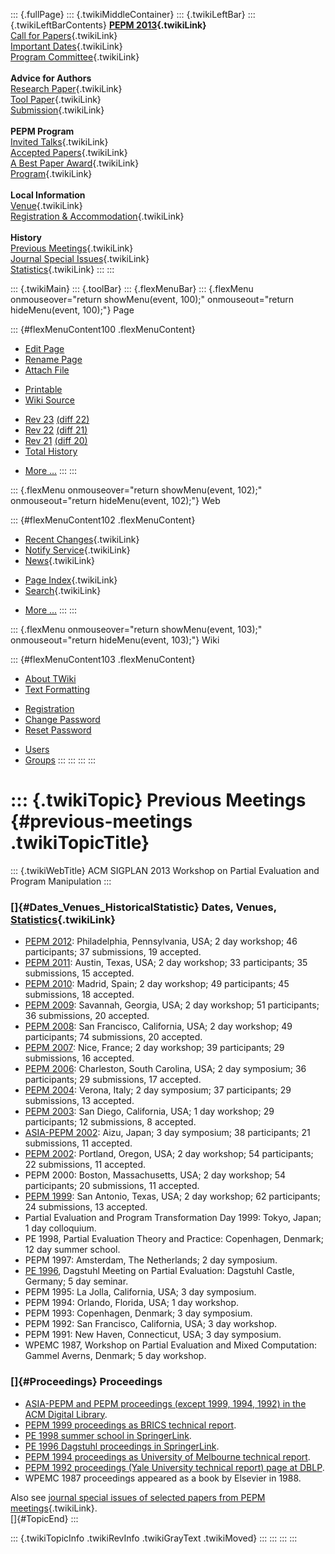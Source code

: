 ::: {.fullPage}
::: {.twikiMiddleContainer}
::: {.twikiLeftBar}
::: {.twikiLeftBarContents}
**[PEPM 2013](WebHome){.twikiLink}**\
[Call for Papers](CallForPapers){.twikiLink}\
[Important Dates](ImportantDates){.twikiLink}\
[Program Committee](ProgramCommittee){.twikiLink}\
\
**Advice for Authors**\
[Research Paper](ResearchPaperAdvice){.twikiLink}\
[Tool Paper](ToolPaperAdvice){.twikiLink}\
[Submission](PaperSubmission){.twikiLink}\
\
**PEPM Program**\
[Invited Talks](InvitedTalks){.twikiLink}\
[Accepted Papers](AcceptedPapers){.twikiLink}\
[A Best Paper Award](ABestPaperAward){.twikiLink}\
[Program](Program){.twikiLink}\
\
**Local Information**\
[Venue](WorkshopVenue){.twikiLink}\
[Registration & Accommodation](RegistrationAndAccomodation){.twikiLink}\
\
**History**\
[Previous Meetings](PreviousMeetings){.twikiLink}\
[Journal Special Issues](SpecialIssues){.twikiLink}\
[Statistics](HistoricalStatistics){.twikiLink}
:::
:::

::: {.twikiMain}
::: {.toolBar}
::: {.flexMenuBar}
::: {.flexMenu onmouseover="return showMenu(event, 100);" onmouseout="return hideMenu(event, 100);"}
Page

::: {#flexMenuContent100 .flexMenuContent}
-   [Edit
    Page](http://www.program-transformation.org/edit/PEPM13/PreviousMeetings?t=1536827681)
-   [Rename
    Page](http://www.program-transformation.org/rename/PEPM13/PreviousMeetings)
-   [Attach
    File](http://www.program-transformation.org/attach/PEPM13/PreviousMeetings)

<!-- -->

-   [Printable](http://www.program-transformation.org/view/PEPM13/PreviousMeetings?skin=print.pattern)
-   [Wiki
    Source](http://www.program-transformation.org/view/PEPM13/PreviousMeetings?skin=text&raw=on&contenttype=text/plain)

<!-- -->

-   [Rev
    23](http://www.program-transformation.org/view/PEPM13/PreviousMeetings?rev=1.23)
    [(diff 22)](http://www.program-transformation.org/rdiff/PEPM13/PreviousMeetings?rev1=1.23&rev2=1.22)
-   [Rev
    22](http://www.program-transformation.org/view/PEPM13/PreviousMeetings?rev=1.22)
    [(diff 21)](http://www.program-transformation.org/rdiff/PEPM13/PreviousMeetings?rev1=1.22&rev2=1.21)
-   [Rev
    21](http://www.program-transformation.org/view/PEPM13/PreviousMeetings?rev=1.21)
    [(diff 20)](http://www.program-transformation.org/rdiff/PEPM13/PreviousMeetings?rev1=1.21&rev2=1.20)
-   [Total
    History](http://www.program-transformation.org/rdiff/PEPM13/PreviousMeetings)

<!-- -->

-   [More
    \...](http://www.program-transformation.org/oops/PEPM13/PreviousMeetings?template=oopsmore&param1=1.23&param2=1.23)
:::
:::

::: {.flexMenu onmouseover="return showMenu(event, 102);" onmouseout="return hideMenu(event, 102);"}
Web

::: {#flexMenuContent102 .flexMenuContent}
-   [Recent Changes](WebChanges){.twikiLink}
-   [Notify Service](WebNotify){.twikiLink}
-   [News](WebNews){.twikiLink}

<!-- -->

-   [Page Index](WebIndex){.twikiLink}
-   [Search](WebSearch){.twikiLink}

<!-- -->

-   [More
    \...](http://www.program-transformation.org/oops/PEPM13/PreviousMeetings?template=oopsmore&param1=1.23&param2=1.23)
:::
:::

::: {.flexMenu onmouseover="return showMenu(event, 103);" onmouseout="return hideMenu(event, 103);"}
Wiki

::: {#flexMenuContent103 .flexMenuContent}
-   [About
    TWiki](http://www.program-transformation.org/view/TWiki/WebHome)
-   [Text
    Formatting](http://www.program-transformation.org/view/TWiki/TextFormattingRules)

<!-- -->

-   [Registration](http://www.program-transformation.org/view/TWiki/TWikiRegistration)
-   [Change
    Password](http://www.program-transformation.org/view/TWiki/ChangePassword)
-   [Reset
    Password](http://www.program-transformation.org/view/TWiki/ResetPassword)

<!-- -->

-   [Users](http://www.program-transformation.org/view/Main/TWikiUsers)
-   [Groups](http://www.program-transformation.org/view/Main/TWikiGroups)
:::
:::
:::
:::

::: {.twikiTopic}
Previous Meetings {#previous-meetings .twikiTopicTitle}
=================

::: {.twikiWebTitle}
ACM SIGPLAN 2013 Workshop on Partial Evaluation and Program Manipulation
:::

### []{#Dates_Venues_HistoricalStatistic} Dates, Venues, [Statistics](HistoricalStatistics){.twikiLink}

-   [PEPM 2012](../PEPM12/index.html): Philadelphia, Pennsylvania, USA;
    2 day workshop; 46 participants; 37 submissions, 19 accepted.
-   [PEPM 2011](../PEPM11/index.html): Austin, Texas, USA; 2 day
    workshop; 33 participants; 35 submissions, 15 accepted.
-   [PEPM 2010](../PEPM10/index.html): Madrid, Spain; 2 day workshop; 49
    participants; 45 submissions, 18 accepted.
-   [PEPM 2009](http://clip.dia.fi.upm.es/Conferences/PEPM09/):
    Savannah, Georgia, USA; 2 day workshop; 51 participants; 36
    submissions, 20 accepted.
-   [PEPM 2008](http://www.program-transformation.org/PEPM08): San
    Francisco, California, USA; 2 day workshop; 49 participants; 74
    submissions, 20 accepted.
-   [PEPM 2007](http://www.program-transformation.org/PEPM07): Nice,
    France; 2 day workshop; 39 participants; 29 submissions, 16
    accepted.
-   [PEPM 2006](http://www.cis.ksu.edu/santos/pepm06/): Charleston,
    South Carolina, USA; 2 day symposium; 36 participants; 29
    submissions, 17 accepted.
-   [PEPM 2004](http://profs.sci.univr.it/~pepm04/): Verona, Italy; 2
    day symposium; 37 participants; 29 submissions, 13 accepted.
-   [PEPM 2003](http://www.ecs.soton.ac.uk/~mal/PEPM03/): San Diego,
    California, USA; 1 day workshop; 29 participants; 12 submissions, 8
    accepted.
-   [ASIA-PEPM
    2002](http://www.ipl.t.u-tokyo.ac.jp/FLOPS2002/CFP/index.html):
    Aizu, Japan; 3 day symposium; 38 participants; 21 submissions, 11
    accepted.
-   [PEPM
    2002](http://www.informatik.uni-freiburg.de/~thiemann/pepm02/):
    Portland, Oregon, USA; 2 day workshop; 54 participants; 22
    submissions, 11 accepted.
-   PEPM 2000: Boston, Massachusetts, USA; 2 day workshop; 54
    participants; 20 submissions, 11 accepted.
-   [PEPM 1999](http://www.daimi.au.dk/~pepm99/): San Antonio, Texas,
    USA; 2 day workshop; 62 participants; 24 submissions, 13 accepted.
-   Partial Evaluation and Program Transformation Day 1999: Tokyo,
    Japan; 1 day colloquium.
-   PE 1998, Partial Evaluation Theory and Practice: Copenhagen,
    Denmark; 12 day summer school.
-   PEPM 1997: Amsterdam, The Netherlands; 2 day symposium.
-   [PE
    1996](http://www.dagstuhl.de/en/program/calendar/semhp/?semnr=199607),
    Dagstuhl Meeting on Partial Evaluation: Dagstuhl Castle, Germany; 5
    day seminar.
-   PEPM 1995: La Jolla, California, USA; 3 day symposium.
-   PEPM 1994: Orlando, Florida, USA; 1 day workshop.
-   PEPM 1993: Copenhagen, Denmark; 3 day symposium.
-   PEPM 1992: San Francisco, California, USA; 3 day workshop.
-   PEPM 1991: New Haven, Connecticut, USA; 3 day symposium.
-   WPEMC 1987, Workshop on Partial Evaluation and Mixed Computation:
    Gammel Averns, Denmark; 5 day workshop.

### []{#Proceedings} Proceedings

-   [ASIA-PEPM and PEPM proceedings (except 1999, 1994, 1992) in the ACM
    Digital
    Library](http://portal.acm.org/browse_dl.cfm?coll=portal&dl=ACM&idx=SERIES521&linked=1&part=series).
-   [PEPM 1999 proceedings as BRICS technical
    report](http://www.brics.dk/NS/99/1/BRICS-NS-99-1.pdf).
-   [PE 1998 summer school in
    SpringerLink](http://dx.doi.org/10.1007/3-540-47018-2).
-   [PE 1996 Dagstuhl proceedings in
    SpringerLink](http://dx.doi.org/10.1007/3-540-61580-6).
-   [PEPM 1994 proceedings as University of Melbourne technical
    report](http://www.itu.dk/people/sestoft/pepm94.html).
-   [PEPM 1992 proceedings (Yale University technical report) page at
    DBLP](http://www.informatik.uni-trier.de/~ley/db/conf/pepm/pepm92.html).
-   WPEMC 1987 proceedings appeared as a book by Elsevier in 1988.

Also see [journal special issues of selected papers from PEPM
meetings](SpecialIssues){.twikiLink}.\
[]{#TopicEnd}
:::

::: {.twikiTopicInfo .twikiRevInfo .twikiGrayText .twikiMoved}
:::
:::
:::
:::
